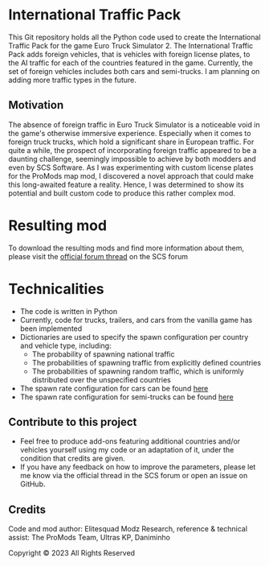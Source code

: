 # International Traffic Pack

This Git repository holds all the Python code used to create the International Traffic Pack for the game Euro Truck Simulator 2. 
The International Traffic Pack adds foreign vehicles, that is vehicles with foreign license plates, to the AI traffic for each of the countries featured in the game.
Currently, the set of foreign vehicles includes both cars and semi-trucks. I am planning on adding more traffic types in the future. 

## Motivation
The absence of foreign traffic in Euro Truck Simulator is a noticeable void in the game's otherwise immersive experience. Especially when it comes to foreign truck trucks, 
which hold a significant share in European traffic. For quite a while, the prospect of incorporating foreign traffic appeared to be a daunting challenge, seemingly impossible to achieve by both modders and even by SCS Software. As I was 
experimenting with custom license plates for the ProMods map mod, I discovered a novel approach that could make this long-awaited feature a reality. 
Hence, I was determined to show its potential and built custom code to produce this rather complex mod.

# Resulting mod
To download the resulting mods and find more information about them, please visit the [official forum thread](https://forum.scssoft.com/viewtopic.php?t=324065) on the SCS forum 

# Technicalities
* The code is written in Python
* Currently, code for trucks, trailers, and cars from the vanilla game has been implemented
* Dictionaries are used to specify the spawn configuration per country and vehicle type, including:
  * The probability of spawning national traffic
  * The probabilities of spawning traffic from explicitly defined countries
  * The probabilities of spawning random traffic, which is uniformly distributed over the unspecified countries 
* The spawn rate configuration for cars can be found [here](car_vanilla.py)  
* The spawn rate configuration for semi-trucks can be found [here](semi_vanilla.py) 

## Contribute to this project
* Feel free to produce add-ons featuring additional countries and/or vehicles yourself using my code or an adaptation of it, under the condition that credits are given.
* If you have any feedback on how to improve the parameters, please let me know via the official thread in the SCS forum or open an issue on GitHub.

## Credits
Code and mod author: Elitesquad Modz
Research, reference & technical assist: The ProMods Team, Ultras KP, Daniminho 

Copyright © 2023 All Rights Reserved

